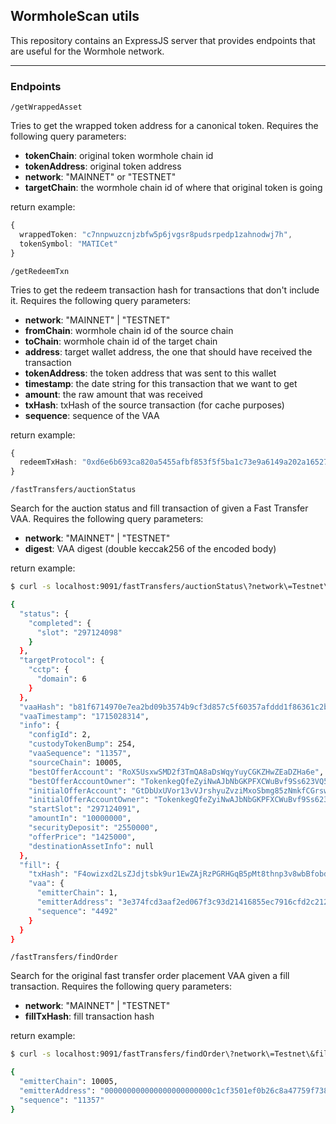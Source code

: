 ## WormholeScan utils

This repository contains an ExpressJS server that provides endpoints that are useful for the Wormhole network.

---

### Endpoints

`/getWrappedAsset`

Tries to get the wrapped token address for a canonical token. Requires the following query parameters:

- **tokenChain**: original token wormhole chain id
- **tokenAddress**: original token address
- **network**: "MAINNET" or "TESTNET"
- **targetChain**: the wormhole chain id of where that original token is going

return example:

```ts
{
  wrappedToken: "c7nnpwuzcnjzbfw5p6jvgsr8pudsrpedp1zahnodwj7h",
  tokenSymbol: "MATICet"
}
```

`/getRedeemTxn`

Tries to get the redeem transaction hash for transactions that don't include it. Requires the following query parameters:

- **network**: "MAINNET" | "TESTNET"
- **fromChain**: wormhole chain id of the source chain
- **toChain**: wormhole chain id of the target chain
- **address**: target wallet address, the one that should have received the transaction
- **tokenAddress**: the token address that was sent to this wallet
- **timestamp**: the date string for this transaction that we want to get
- **amount**: the raw amount that was received
- **txHash**: txHash of the source transaction (for cache purposes)
- **sequence**: sequence of the VAA

return example:

```ts
{
  redeemTxHash: "0xd6e6b693ca820a5455afbf853f5f5ba1c73e9a6149a202a165275ce683637b1d";
}
```

`/fastTransfers/auctionStatus`

Search for the auction status and fill transaction of given a Fast Transfer VAA. Requires the following query parameters:

- **network**: "MAINNET" | "TESTNET"
- **digest**: VAA digest (double keccak256 of the encoded body)

return example:

```bash
$ curl -s localhost:9091/fastTransfers/auctionStatus\?network\=Testnet\&digest\=b81f6714970e7ea2bd09b3574b9cf3d857c5f60357afddd1f86361c2bf422927 | jq

{
  "status": {
    "completed": {
      "slot": "297124098"
    }
  },
  "targetProtocol": {
    "cctp": {
      "domain": 6
    }
  },
  "vaaHash": "b81f6714970e7ea2bd09b3574b9cf3d857c5f60357afddd1f86361c2bf422927",
  "vaaTimestamp": "1715028314",
  "info": {
    "configId": 2,
    "custodyTokenBump": 254,
    "vaaSequence": "11357",
    "sourceChain": 10005,
    "bestOfferAccount": "RoX5UsxwSMD2f3TmQA8aDsWqyYuyCGKZHwZEaDZHa6e",
    "bestOfferAccountOwner": "TokenkegQfeZyiNwAJbNbGKPFXCWuBvf9Ss623VQ5DA",
    "initialOfferAccount": "GtDbUxUVor13vVJrshyuZvziMxoSbmg85zNmkfCGrswL",
    "initialOfferAccountOwner": "TokenkegQfeZyiNwAJbNbGKPFXCWuBvf9Ss623VQ5DA",
    "startSlot": "297124091",
    "amountIn": "10000000",
    "securityDeposit": "2550000",
    "offerPrice": "1425000",
    "destinationAssetInfo": null
  },
  "fill": {
    "txHash": "F4owizxd2LsZJdjtsbk9ur1EwZAjRzPGRHGqB5pMt8thnp3v8wbBfobdgqDiMQVArMvBhJ2Z8xL3MdV5pUBiURh",
    "vaa": {
      "emitterChain": 1,
      "emitterAddress": "3e374fcd3aaf2ed067f3c93d21416855ec7916cfd2c2127bcbc68b3b1fb73077",
      "sequence": "4492"
    }
  }
}
```

`/fastTransfers/findOrder`

Search for the original fast transfer order placement VAA given a fill transaction. Requires the following query parameters:

- **network**: "MAINNET" | "TESTNET"
- **fillTxHash**: fill transaction hash

return example:

```bash
$ curl -s localhost:9091/fastTransfers/findOrder\?network\=Testnet\&fillTxHash=F4owizxd2LsZJdjtsbk9ur1EwZAjRzPGRHGqB5pMt8thnp3v8wbBfobdgqDiMQVArMvBhJ2Z8xL3MdV5pUBiURh | jq

{
  "emitterChain": 10005,
  "emitterAddress": "000000000000000000000000c1cf3501ef0b26c8a47759f738832563c7cb014a",
  "sequence": "11357"
}
```
